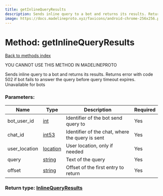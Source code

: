 ```yaml
---
title: getInlineQueryResults
description: Sends inline query to a bot and returns its results. Returns error with code 502 if bot fails to answer the query before query timeout expires. Unavailable for bots
image: https://docs.madelineproto.xyz/favicons/android-chrome-256x256.png
---
```

# Method: getInlineQueryResults  
[Back to methods index](index.md)


YOU CANNOT USE THIS METHOD IN MADELINEPROTO


Sends inline query to a bot and returns its results. Returns error with code 502 if bot fails to answer the query before query timeout expires. Unavailable for bots

### Parameters:

| Name     |    Type       | Description | Required |
|----------|---------------|-------------|----------|
|bot\_user\_id|[int](../types/int.md) | Identifier of the bot send query to | Yes|
|chat\_id|[int53](../types/int53.md) | Identifier of the chat, where the query is sent | Yes|
|user\_location|[location](../constructors/location.md) | User location, only if needed | Yes|
|query|[string](../types/string.md) | Text of the query | Yes|
|offset|[string](../types/string.md) | Offset of the first entry to return | Yes|


### Return type: [InlineQueryResults](../types/InlineQueryResults.md)

